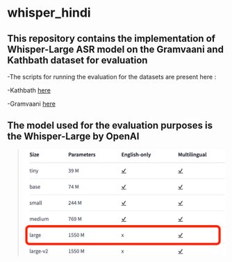 # whisper_hindi

## This repository contains the implementation of Whisper-Large ASR model on the Gramvaani and Kathbath dataset for evaluation


-The scripts for running the evaluation for the datasets are present here :

-Kathbath [here](https://github.com/nerdlab53/whisper_hindi/tree/main/Kathbath%20Hindi%20Eval)

-Gramvaani [here](/gramvani_hindi_eval)


## The model used for the evaluation purposes is the Whisper-Large by OpenAI
> ![whisper-large](assets/whisper-large.png)
